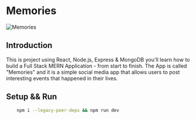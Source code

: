 # Memories

![Memories](https://i.ibb.co/jbyn2bP/38.png)

## Introduction

This is project using React, Node.js, Express & MongoDB you'll learn how to build a Full Stack MERN Application - from start to finish. The App is called "Memories" and it is a simple social media app that allows users to post interesting events that happened in their lives.

## Setup && Run

```bash
    npm i --legacy-peer-deps && npm run dev
```
